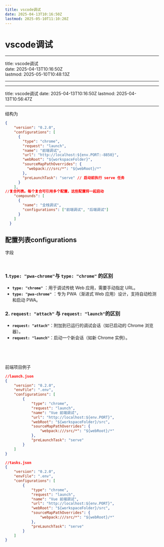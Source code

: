 ```yaml
---
title: vscode调试
date: 2025-04-13T10:16:50Z
lastmod: 2025-05-10T11:10:20Z
---
```


# vscode调试

---

title: vscode调试  
date: 2025-04-13T10:16:50Z  
lastmod: 2025-05-10T10:48:13Z

---

---

title: vscode调试
date: 2025-04-13T10:16:50Z
lastmod: 2025-04-13T10:56:47Z

---

结构为

```json
{
    "version": "0.2.0",
    "configurations": [
      {
        "type": "chrome",
        "request": "launch",
        "name": "前端调试",
        "url": "http://localhost:${env.PORT:-8850}",
        "webRoot": "${workspaceFolder}",
        "sourceMapPathOverrides": {
          "webpack:///src/*": "${webRoot}/*"
        },
        "preLaunchTask": "serve" // 启动前执行 serve 任务
      }
    ],
//复合列表。每个复合可引用多个配置，这些配置将一起启动
    "compounds": [  
      {
        "name": "全栈调试",
        "configurations": ["前端调试", "后端调试"]
      }
    ]
  }
```

## 配置列表configurations

字段

‍

### 1.`type: "pwa-chrome"`​ 与 `type: "chrome"`​ 的区别

* ​**​`type: "chrome"`​**   ​：用于调试传统 Web 应用，需要手动指定 URL。
* ​**​`type: "pwa-chrome"`​**   ​：专为 PWA（渐进式 Web 应用）设计，支持自动检测和启动 PWA。

### 2. `request: "attach"`​ 与 `request: "launch"`​ 的区别

* ​**​`request: "attach"`​**   ​：附加到已运行的调试会话（如已启动的 Chrome 浏览器）。
* ​**​`request: "launch"`​**   ​：启动一个新会话（如新 Chrome 实例）。

‍

‍

前端项目例子

```json
//launch.json
{
    "version": "0.2.0",
    "envFile": ".env",
    "configurations": [
        {
            "type": "chrome",
            "request": "launch",
            "name": "Vue 前端调试",
            "url": "http://localhost:${env.PORT}",
            "webRoot": "${workspaceFolder}/src",
            "sourceMapPathOverrides": {
                "webpack:///src/*": "${webRoot}/*"
            },
            "preLaunchTask": "serve"
        }
    ]
}

//tasks.json
{
    "version": "0.2.0",
    "envFile": ".env",
    "configurations": [
        {
            "type": "chrome",
            "request": "launch",
            "name": "Vue 前端调试",
            "url": "http://localhost:${env.PORT}",
            "webRoot": "${workspaceFolder}/src",
            "sourceMapPathOverrides": {
                "webpack:///src/*": "${webRoot}/*"
            },
            "preLaunchTask": "serve"
        }
    ]
}

```
